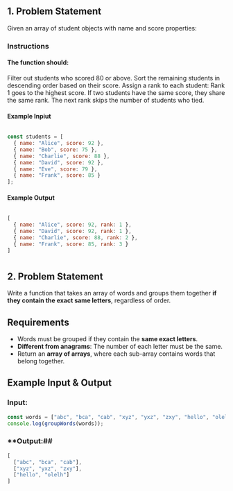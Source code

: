 ## 1. Problem Statement
Given an array of student objects with name and score properties:

### Instructions

#### The function should:
Filter out students who scored 80 or above.
Sort the remaining students in descending order based on their score.
Assign a rank to each student:
Rank 1 goes to the highest score.
If two students have the same score, they share the same rank.
The next rank skips the number of students who tied.
#### Example Inpiut
```javascript

const students = [
  { name: "Alice", score: 92 },
  { name: "Bob", score: 75 },
  { name: "Charlie", score: 88 },
  { name: "David", score: 92 },
  { name: "Eve", score: 79 },
  { name: "Frank", score: 85 }
];
```
#### Example Output
```javascript

[
  { name: "Alice", score: 92, rank: 1 },
  { name: "David", score: 92, rank: 1 },
  { name: "Charlie", score: 88, rank: 2 },
  { name: "Frank", score: 85, rank: 3 }
]
```


#

## 2. **Problem Statement** 
Write a function that takes an array of words and groups them together **if they contain the exact same letters**, regardless of order.  

## **Requirements**  
- Words must be grouped if they contain the **same exact letters**.  
- **Different from anagrams**: The number of each letter must be the same.  
- Return an **array of arrays**, where each sub-array contains words that belong together.  

## **Example Input & Output**  

### **Input:**  
```javascript
const words = ["abc", "bca", "cab", "xyz", "yxz", "zxy", "hello", "olelh"];
console.log(groupWords(words));
```
### **Output:##

```javascript
[
  ["abc", "bca", "cab"],
  ["xyz", "yxz", "zxy"],
  ["hello", "olelh"]
]
```



<!-- Take in the array
sort in alphabelical order to ensure the 